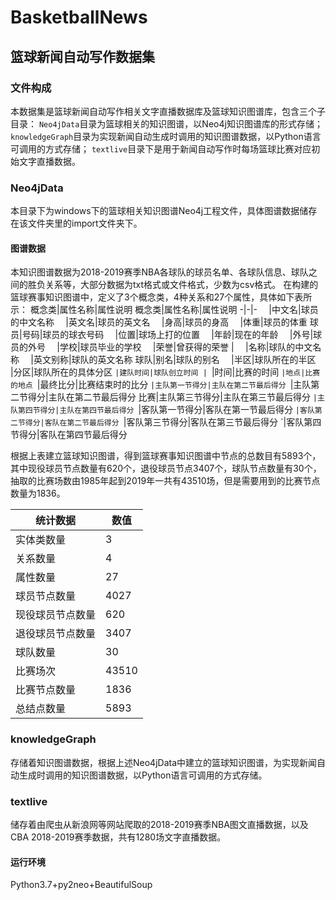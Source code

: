 # BasketballNews
## 篮球新闻自动写作数据集
### 文件构成
本数据集是篮球新闻自动写作相关文字直播数据库及篮球知识图谱库，包含三个子目录：
`Neo4jData`目录为篮球相关的知识图谱，以Neo4j知识图谱库的形式存储；
`knowledgeGraph`目录为实现新闻自动生成时调用的知识图谱数据，以Python语言可调用的方式存储；
`textlive`目录下是用于新闻自动写作时每场篮球比赛对应初始文字直播数据。

### Neo4jData
本目录下为windows下的篮球相关知识图谱Neo4j工程文件，具体图谱数据储存在该文件夹里的import文件夹下。

#### 图谱数据
本知识图谱数据为2018-2019赛季NBA各球队的球员名单、各球队信息、球队之间的胜负关系等，大部分数据为txt格式或文件格式，少数为csv格式。
在构建的篮球赛事知识图谱中，定义了3个概念类，4种关系和27个属性，具体如下表所示： 
概念类|属性名称|属性说明
概念类|属性名称|属性说明
-|-|-
`  `|中文名|球员的中文名称
`  `|英文名|球员的英文名
`  `|身高|球员的身高
`  `|体重|球员的体重
球员|号码|球员的球衣号码
`  `|位置|球场上打的位置
`  `|年龄|现在的年龄
`  `|外号|球员的外号
`  `|学校|球员毕业的学校
`  `|荣誉|曾获得的荣誉
|
`  `|名称|球队的中文名称
`  `|英文别称|球队的英文名称
球队|别名|球队的别名
`  `|半区|球队所在的半区
`  `|分区|球队所在的具体分区
`|建队时间|球队创立时间
|
`|时间|比赛的时间
`|地点|比赛的地点
`|最终比分|比赛结束时的比分
`|主队第一节得分|主队在第二节最后得分
`|主队第二节得分|主队在第二节最后得分
比赛|主队第三节得分|主队在第三节最后得分
`|主队第四节得分|主队在第四节最后得分
`|客队第一节得分|客队在第一节最后得分
`|客队第二节得分|客队在第二节最后得分
`|客队第三节得分|客队在第三节最后得分
`|客队第四节得分|客队在第四节最后得分

根据上表建立篮球知识图谱，得到篮球赛事知识图谱中节点的总数目有5893个，其中现役球员节点数量有620个，退役球员节点3407个，球队节点数量有30个，抽取的比赛场数由1985年起到2019年一共有43510场，但是需要用到的比赛节点数量为1836。

统计数据|数值
-|-
实体类数量|3
关系数量|4
属性数量|27
球员节点数量|4027
现役球员节点数量|620
退役球员节点数量|3407
球队数量|30
比赛场次|43510
比赛节点数量|1836
总结点数量|5893

### knowledgeGraph
存储着知识图谱数据，根据上述Neo4jData中建立的篮球知识图谱，为实现新闻自动生成时调用的知识图谱数据，以Python语言可调用的方式存储。

### textlive 
储存着由爬虫从新浪网等网站爬取的2018-2019赛季NBA图文直播数据，以及CBA 2018-2019赛季数据，共有1280场文字直播数据。

#### 运行环境
Python3.7+py2neo+BeautifulSoup
